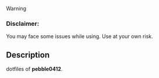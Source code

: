 > [!WARNING]
> ### Disclaimer:
> You may face some issues while using. Use at your own risk.

## Description
dotfiles of **pebble0412**.  
